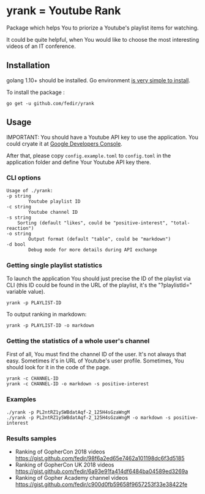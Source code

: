 # yrank = Youtube Rank

Package which helps You to priorize a Youtube's playlist items for watching.

It could be quite helpful, when You would like to choose the most interesting videos of an IT conference.

## Installation

golang 1.10+ should be installed. Go environment [is very simple to install](https://golang.org/doc/install).

To install the package :

    go get -u github.com/fedir/yrank

## Usage

IMPORTANT: You should have a Youtube API key to use the application. You could crуate it at [Google Developers Console](https://console.developers.google.com/).

After that, please copy ```config.example.toml``` to ```config.toml``` in the application folder and define Your Youtube API key there.

### CLI options

    Usage of ./yrank:
    -p string
            Youtube playlist ID
    -c string
            Youtube channel ID
    -s string
        Sorting (default "likes", could be "positive-interest", "total-reaction")
    -o string
            Output format (default "table", could be "markdown")
    -d bool
            Debug mode for more details during API exchange

### Getting single playlist statistics

To launch the application You should just precise the ID of the playlist via CLI (this ID could be found in the URL of the playlist, it's the "?playlistId=" variable value).

    yrank -p PLAYLIST-ID

To output ranking in markdown:

    yrank -p PLAYLIST-ID -o markdown

### Getting the statistics of a whole user's channel

First of all, You must find the channel ID of the user. It's not always that easy. Sometimes it's in URL of Youtube's user profile. Sometimes, You should look for it in the code of the page.

    yrank -c CHANNEL-ID
    yrank -c CHANNEL-ID -o markdown -s positive-interest

### Examples

    ./yrank -p PL2ntRZ1ySWBdatAqf-2_125H4sGzaWngM
    ./yrank -p PL2ntRZ1ySWBdatAqf-2_125H4sGzaWngM -o markdown -s positive-interest

### Results samples

* Ranking of GopherCon 2018 videos https://gist.github.com/fedir/98f6a2ed65e7462a101198dc6f3d5185
* Ranking of GopherCon UK 2018 videos https://gist.github.com/fedir/6a93e91fa414df6484ba04589ed3269a
* Ranking of Gopher Academy channel videos https://gist.github.com/fedir/c900d0fb59658f9657253f33e38422fe
